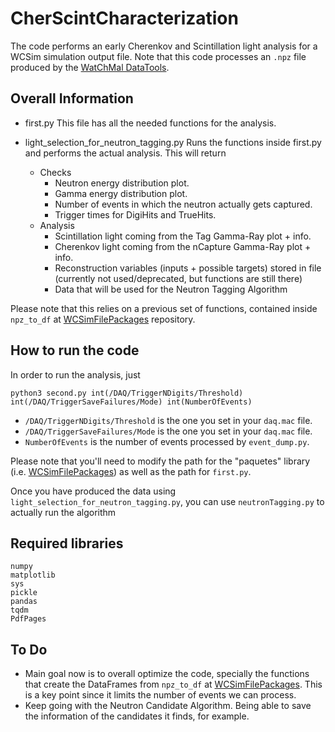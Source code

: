 # CherScintCharacterization

The code performs an early Cherenkov and Scintillation light analysis for a WCSim simulation output file.
Note that this code processes an `.npz` file produced by the [WatChMal DataTools](https://github.com/WatChMaL/DataTools).

## Overall Information
- first.py
This file has all the needed functions for the analysis.

- light_selection_for_neutron_tagging.py
Runs the functions inside first.py and performs the actual analysis. This will return
    - Checks
        - Neutron energy distribution plot.
        - Gamma energy distribution plot.
        - Number of events in which the neutron actually gets captured.
        - Trigger times for DigiHits and TrueHits.
    - Analysis
        - Scintillation light coming from the Tag Gamma-Ray plot + info.
        - Cherenkov light coming from the nCapture Gamma-Ray plot + info.
        - Reconstruction variables (inputs + possible targets) stored in file (currently not used/deprecated, but functions are still there)
        - Data that will be used for the Neutron Tagging Algorithm

Please note that this relies on a previous set of functions, contained inside `npz_to_df` at [WCSimFilePackages](https://github.com/DiegoCostas97/WCSimFilePackages) repository.

## How to run the code
In order to run the analysis, just 
```
python3 second.py int(/DAQ/TriggerNDigits/Threshold) int(/DAQ/TriggerSaveFailures/Mode) int(NumberOfEvents)
```

- `/DAQ/TriggerNDigits/Threshold` is the one you set in your `daq.mac` file.
- `/DAQ/TriggerSaveFailures/Mode` is the one you set in your `daq.mac` file.
- `NumberOfEvents` is the number of events processed by `event_dump.py`.

Please note that you'll need to modify the path for the "paquetes" library (i.e. [WCSimFilePackages](https://github.com/DiegoCostas97/WCSimFilePackages))
as well as the path for `first.py`.

Once you have produced the data using `light_selection_for_neutron_tagging.py`, you can use `neutronTagging.py` to actually run the algorithm

## Required libraries
```
numpy
matplotlib
sys
pickle
pandas
tqdm 
PdfPages
```

## To Do
- Main goal now is to overall optimize the code, specially the functions that create the DataFrames from `npz_to_df` at [WCSimFilePackages](https://github.com/DiegoCostas97/WCSimFilePackages). This is a key point since it limits the number of events we can process.
- Keep going with the Neutron Candidate Algorithm. Being able to save the information of the candidates it finds, for example.

